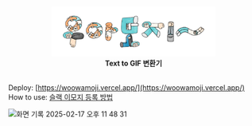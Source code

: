 <div align="center">
  <img src="./public/logo.png" height="100" />   
  <br />
  <strong>Text to GIF 변환기</strong>
</div>

<br>

Deploy: [https://woowamoji.vercel.app/](https://woowamoji.vercel.app/)   
How to use: [슬랙 이모지 등록 방법](https://slack.com/intl/ko-kr/help/articles/206870177-%EC%9B%8C%ED%81%AC%EC%8A%A4%ED%8E%98%EC%9D%B4%EC%8A%A4%EC%97%90-%EC%82%AC%EC%9A%A9%EC%9E%90-%EC%A7%80%EC%A0%95-%EC%9D%B4%EB%AA%A8%ED%8B%B0%EC%BD%98-%EB%B0%8F-%EB%B3%84%EC%B9%AD-%EC%B6%94%EA%B0%80)

![화면 기록 2025-02-17 오후 11 48 31](https://github.com/user-attachments/assets/1df2e0a4-59f8-4cbf-a6b8-a7df16769473)
